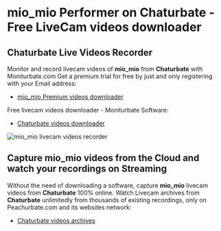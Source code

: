 # mio_mio Performer on Chaturbate - Free LiveCam videos downloader

## Chaturbate Live Videos Recorder

Monitor and record livecam videos of **mio_mio** from **Chaturbate** with Moniturbate.com
Get a premium trial for free by just and only registering with your Email address:
* [mio_mio Premium videos downloader](https://moniturbate.com/request-demo-licence-key.html)

Free livecam videos downloader - Moniturbate Software:
* [Chaturbate videos downloader](https://moniturbate.com/moniturbate-download-software.html)

![mio_mio livecam videos recorder](https://peachurnet.com/templates/moniturbate-software.png)


## Capture mio_mio videos from the Cloud and watch your recordings on Streaming

Without the need of downloading a software, capture **mio_mio** livecam videos from **Chaturbate** 100% online.
Watch Livecam archives from **Chaturbate** unlimitedly from thousands of existing recordings, only on Peachurbate.com and its websites network:
* [Chaturbate videos archives](https://peachurnet.com/)